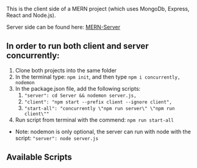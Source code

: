 This is the client side of a MERN project (which uses MongoDb, Express, React and Node.js). 

Server side can be found here: [MERN-Server](https://github.com/einatSh/MERN-Server)

## In order to run both client and server concurrently:
1. Clone both projects into the same folder 
2. In the terminal type: `npm init`, and then type `npm i concurrently, nodemon`
3. In the package.json file, add the following scripts: 
    1.   `"server": cd Server && nodemon server.js,`
    2.    `"client": "npm start --prefix client --ignore client",`
    3.    `"start-all": "concurrently \"npm run server\" \"npm run client\""`
4. Run script from terminal with the commend: `npm run start-all`

* Note: nodemon is only optional, the server can run with node with the script: 
`"server": node server.js` 

## Available Scripts

